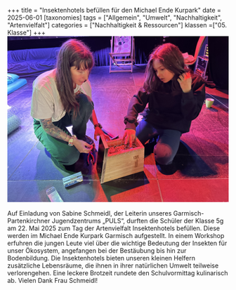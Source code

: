 +++
title = "Insektenhotels befüllen für den Michael Ende Kurpark"
date = 2025-06-01
[taxonomies]
tags = ["Allgemein", "Umwelt", "Nachhaltigkeit", "Artenvielfalt"]
categories = ["Nachhaltigkeit & Ressourcen"]
klassen =["05. Klasse"]
+++
![Insektenhotel](images/bild1.JPG)

<!-- more -->

Auf Einladung von Sabine Schmeidl, der Leiterin unseres Garmisch-Partenkirchner Jugendzentrums „PULS“, durften die Schüler der Klasse 5g am 22. Mai 2025 zum Tag der Artenvielfalt Insektenhotels befüllen. Diese werden im Michael Ende Kurpark Garmisch aufgestellt. In einem Workshop erfuhren die jungen Leute viel über die wichtige Bedeutung der Insekten für unser Ökosystem, angefangen bei der Bestäubung bis hin zur Bodenbildung. Die Insektenhotels bieten unseren kleinen Helfern zusätzliche Lebensräume, die ihnen in ihrer natürlichen Umwelt teilweise verlorengehen. Eine leckere Brotzeit rundete den Schulvormittag kulinarisch ab. Vielen Dank Frau Schmeidl!
